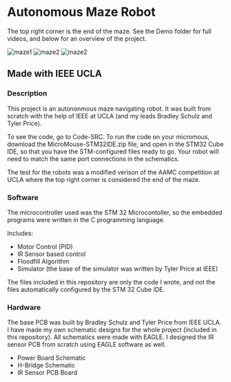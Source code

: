 # Autonomous Maze Robot

The top right corner is the end of the maze. See the Demo folder for full videos, and below for an overview
of the project. 

![maze1](https://github.com/RupinMittal/Autonomous-Maze-Robot/blob/main/Demo-Videos-GIFs/RupinM_Maze1.gif)
![maze2](https://github.com/RupinMittal/Autonomous-Maze-Robot/blob/main/Demo-Videos-GIFs/RupinM_Maze2.gif)
![maze2](https://github.com/RupinMittal/Autonomous-Maze-Robot/blob/main/Demo-Videos-GIFs/Robot-Image)

## Made with IEEE UCLA

### Description

This project is an autononmous maze navigating robot. It was built from scratch with 
the help of IEEE at UCLA (and my leads Bradley Schulz and Tyler Price).

To see the code, go to Code-SRC.
To run the code on your micromous, download the MicroMouse-STM32IDE.zip file, and open in the STM32 Cube IDE, 
so that you have the STM-configured files ready to go. Your robot will need to match the same port connections
in the schematics.

The test for the robots was a modified verison of the AAMC competition at UCLA where the top right corner is
considered the end of the maze.

### Software

The microcontroller used was the STM 32 Microcontoller, so the embedded programs were written in 
the C programming language. 

Includes:
- Motor Control (PID)
- IR Sensor based control
- Floodfill Algorithm
- Simulator (the base of the simulator was written by Tyler Price at IEEE)

The files included in this repository are only the code I wrote, and not the files automatically 
configured by the STM 32 Cube IDE. 

### Hardware 

The base PCB was built by Bradley Schulz and Tyler Price from IEEE UCLA. I have made 
my own schematic designs for the whole project (included in this repository). All schematics were 
made with EAGLE. I designed the IR sensor PCB from scratch using EAGLE software as well.

- Power Board Schematic
- H-Bridge Schematic
- IR Sensor PCB Board